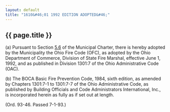 ```yaml
---
layout: default 
title: "1610&#46;01 1992 EDITION ADOPTED&#46;"
---
```


{{ page.title }}
----------------

​(a) Pursuant to Section [5.6](139a0d3d.html) of the Municipal Charter,
there is hereby adopted by the Municipality the Ohio Fire Code (OFC), as
adopted by the Ohio Department of Commerce, Division of State Fire
Marshal, effective June 1, 1992, and as published in Division 1301:7 of
the Ohio Administrative Code (OAC).

​(b) The BOCA Basic Fire Prevention Code, 1984, sixth edition, as
amended by Chapters 1301:7-1 to 1301:7-7 of the Ohio Administrative
Code, as published by Building Officials and Code Administrators
International, Inc., is incorporated herein as fully as if set out at
length.

(Ord. 93-46. Passed 7-1-93.)

